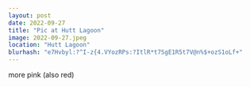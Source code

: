 ```yaml
---
layout: post
date: 2022-09-27
title: "Pic at Hutt Lagoon"
image: 2022-09-27.jpeg
location: "Hutt Lagoon"
blurhash: "e7Hvbyl:?^I-z{4.VYozRPs:?ItlR*t7SgE1R5t7V@n%$+ozS1oLf+"
---
```


more pink (also red)
